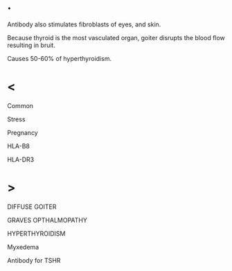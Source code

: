 # .

Antibody also stimulates fibroblasts of eyes, and skin.

Because thyroid is the most vasculated organ, goiter disrupts the blood flow resulting in bruit.

Causes 50-60% of hyperthyroidism.

# <

Common

Stress

Pregnancy

HLA-B8

HLA-DR3

# >

DIFFUSE GOITER

GRAVES OPTHALMOPATHY

HYPERTHYROIDISM

Myxedema

Antibody for TSHR
